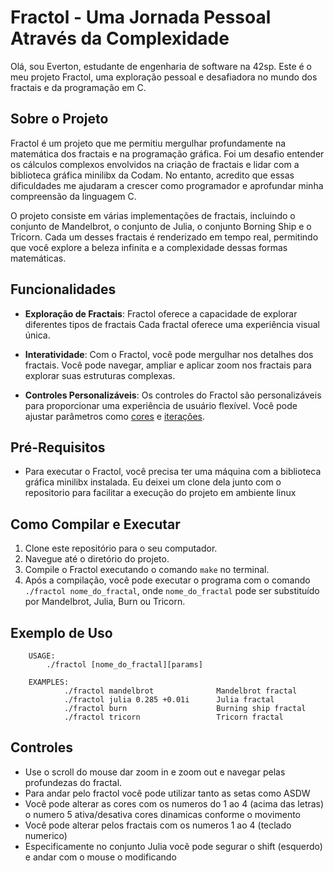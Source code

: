 # Fractol - Uma Jornada Pessoal Através da Complexidade

Olá, sou Everton, estudante de engenharia de software na 42sp. Este é o meu projeto Fractol, uma exploração pessoal e desafiadora no mundo dos fractais e da programação em C.

## Sobre o Projeto
Fractol é um projeto que me permitiu mergulhar profundamente na matemática dos fractais e na programação gráfica. Foi um desafio entender os cálculos complexos envolvidos na criação de fractais e lidar com a biblioteca gráfica minilibx da Codam. No entanto, acredito que essas dificuldades me ajudaram a crescer como programador e aprofundar minha compreensão da linguagem C.

O projeto consiste em várias implementações de fractais, incluindo o conjunto de Mandelbrot, o conjunto de Julia, o conjunto Borning Ship e o Tricorn. Cada um desses fractais é renderizado em tempo real, permitindo que você explore a beleza infinita e a complexidade dessas formas matemáticas.

## Funcionalidades

- **Exploração de Fractais**: Fractol oferece a capacidade de explorar diferentes tipos de fractais
Cada fractal oferece uma experiência visual única.

- **Interatividade**: Com o Fractol, você pode mergulhar nos detalhes dos fractais. Você pode navegar, ampliar e aplicar zoom nos fractais para explorar suas estruturas complexas.

- **Controles Personalizáveis**: Os controles do Fractol são personalizáveis para proporcionar uma experiência de usuário flexível. Você pode ajustar parâmetros como [cores](https://github.com/EvertonVaz/42sp/blob/main/fractol/src/color.c) e [iterações](https://github.com/EvertonVaz/42sp/blob/main/fractol/src/choose_fractal.c).

## Pré-Requisitos

- Para executar o Fractol, você precisa ter uma máquina com a biblioteca gráfica minilibx instalada. Eu deixei um clone dela junto com o repositorio para facilitar a execução do projeto em ambiente linux

## Como Compilar e Executar
1. Clone este repositório para o seu computador.
2. Navegue até o diretório do projeto.
3. Compile o Fractol executando o comando `make` no terminal.
4. Após a compilação, você pode executar o programa com o comando `./fractol nome_do_fractal`, onde `nome_do_fractal` pode ser substituído por Mandelbrot, Julia, Burn ou Tricorn.
## Exemplo de Uso
```
	USAGE:
        ./fractol [nome_do_fractal][params]

	EXAMPLES:
			./fractol mandelbrot              Mandelbrot fractal
			./fractol julia 0.285 +0.01i      Julia fractal
			./fractol burn                    Burning ship fractal
			./fractol tricorn                 Tricorn fractal
```

## Controles
- Use o scroll do mouse dar zoom in e zoom out e navegar pelas profundezas do fractal.
- Para andar pelo fractol você pode utilizar tanto as setas como ASDW
- Você pode alterar as cores com os numeros do 1 ao 4 (acima das letras)
	o numero 5 ativa/desativa cores dinamicas conforme o movimento
- Você pode alterar pelos fractais com os numeros 1 ao 4 (teclado numerico)
- Especificamente no conjunto Julia você pode segurar o shift (esquerdo) e andar com o mouse o modificando
